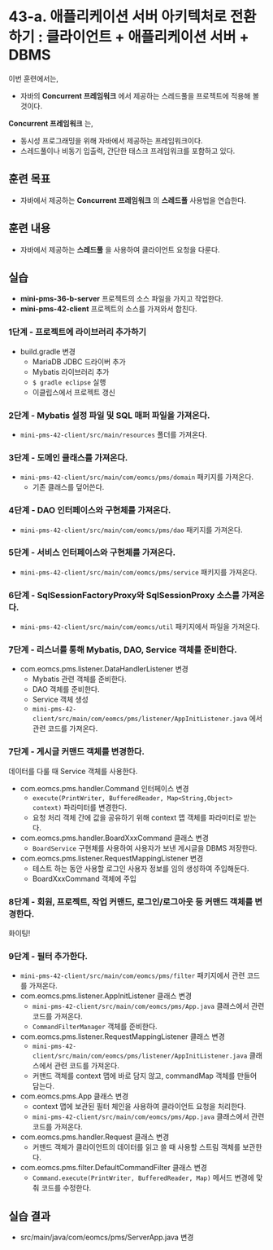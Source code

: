 # 43-a. 애플리케이션 서버 아키텍처로 전환하기 : 클라이언트 + 애플리케이션 서버 + DBMS

이번 훈련에서는,
- 자바의 **Concurrent 프레임워크** 에서 제공하는 스레드풀을 프로젝트에 적용해 볼 것이다.

**Concurrent 프레임워크** 는,
- 동시성 프로그래밍을 위해 자바에서 제공하는 프레임워크이다.
- 스레드풀이나 비동기 입출력, 간단한 태스크 프레임워크를 포함하고 있다.


## 훈련 목표
- 자바에서 제공하는 **Concurrent 프레임워크** 의 **스레드풀** 사용법을 연습한다.

## 훈련 내용
- 자바에서 제공하는 **스레드풀** 을 사용하여 클라이언트 요청을 다룬다.

## 실습

- **mini-pms-36-b-server** 프로젝트의 소스 파일을 가지고 작업한다.
- **mini-pms-42-client** 프로젝트의 소스를 가져와서 합친다.

### 1단계 - 프로젝트에 라이브러리 추가하기   

- build.gradle 변경
  - MariaDB JDBC 드라이버 추가
  - Mybatis 라이브러리 추가
  - `$ gradle eclipse` 실행
  - 이클립스에서 프로젝트 갱신

### 2단계 - Mybatis 설정 파일 및 SQL 매퍼 파일을 가져온다.  

- `mini-pms-42-client/src/main/resources` 폴더를 가져온다.

### 3단계 - 도메인 클래스를 가져온다.

- `mini-pms-42-client/src/main/com/eomcs/pms/domain` 패키지를 가져온다.
  - 기존 클래스를 덮어쓴다.

### 4단계 - DAO 인터페이스와 구현체를 가져온다.

- `mini-pms-42-client/src/main/com/eomcs/pms/dao` 패키지를 가져온다.

### 5단계 - 서비스 인터페이스와 구현체를 가져온다.

- `mini-pms-42-client/src/main/com/eomcs/pms/service` 패키지를 가져온다.

### 6단계 - SqlSessionFactoryProxy와 SqlSessionProxy 소스를 가져온다.

- `mini-pms-42-client/src/main/com/eomcs/util` 패키지에서 파일을 가져온다.


### 7단계 - 리스너를 통해 Mybatis, DAO, Service 객체를 준비한다.

- com.eomcs.pms.listener.DataHandlerListener 변경
  - Mybatis 관련 객체를 준비한다.
  - DAO 객체를 준비한다.
  - Service 객체 생성
  - `mini-pms-42-client/src/main/com/eomcs/pms/listener/AppInitListener.java` 에서 관련 코드를 가져온다.


### 7단계 - 게시글 커맨드 객체를 변경한다.

데이터를 다룰 때 Service 객체를 사용한다.

- com.eomcs.pms.handler.Command 인터페이스 변경
  - `execute(PrintWriter, BufferedReader, Map<String,Object> context)` 파라미터를 변경한다.
  - 요청 처리 객체 간에 값을 공유하기 위해 context 맵 객체를 파라미터로 받는다.
- com.eomcs.pms.handler.BoardXxxCommand 클래스 변경
  - `BoardService` 구현체를 사용하여 사용자가 보낸 게시글을 DBMS 저장한다.
- com.eomcs.pms.listener.RequestMappingListener 변경
  - 테스트 하는 동안 사용할 로그인 사용자 정보를 임의 생성하여 주입해둔다.
  - BoardXxxCommand 객체에 주입

### 8단계 - 회원, 프로젝트, 작업 커맨드, 로그인/로그아웃 등 커맨드 객체를 변경한다.

화이팅!  

### 9단계 - 필터 추가한다.

- `mini-pms-42-client/src/main/com/eomcs/pms/filter` 패키지에서 관련 코드를 가져온다.
- com.eomcs.pms.listener.AppInitListener 클래스 변경
  - `mini-pms-42-client/src/main/com/eomcs/pms/App.java` 클래스에서 관련 코드를 가져온다.
  - `CommandFilterManager` 객체를 준비한다.
- com.eomcs.pms.listener.RequestMappingListener 클래스 변경
  - `mini-pms-42-client/src/main/com/eomcs/pms/listener/AppInitListener.java` 클래스에서 관련 코드를 가져온다.
  - 커맨드 객체를 context 맵에 바로 담지 않고, commandMap 객체를 만들어 담는다.
- com.eomcs.pms.App 클래스 변경
  - context 맵에 보관된 필터 체인을 사용하여 클라이언트 요청을 처리한다.
  - `mini-pms-42-client/src/main/com/eomcs/pms/App.java` 클래스에서 관련 코드를 가져온다.
- com.eomcs.pms.handler.Request 클래스 변경
  - 커맨드 객체가 클라이언트의 데이터를 읽고 쓸 때 사용할 스트림 객체를 보관한다.
- com.eomcs.pms.filter.DefaultCommandFilter 클래스 변경
  - `Command.execute(PrintWriter, BufferedReader, Map)` 메서드 변경에 맞춰 코드를 수정한다.


## 실습 결과

- src/main/java/com/eomcs/pms/ServerApp.java 변경
